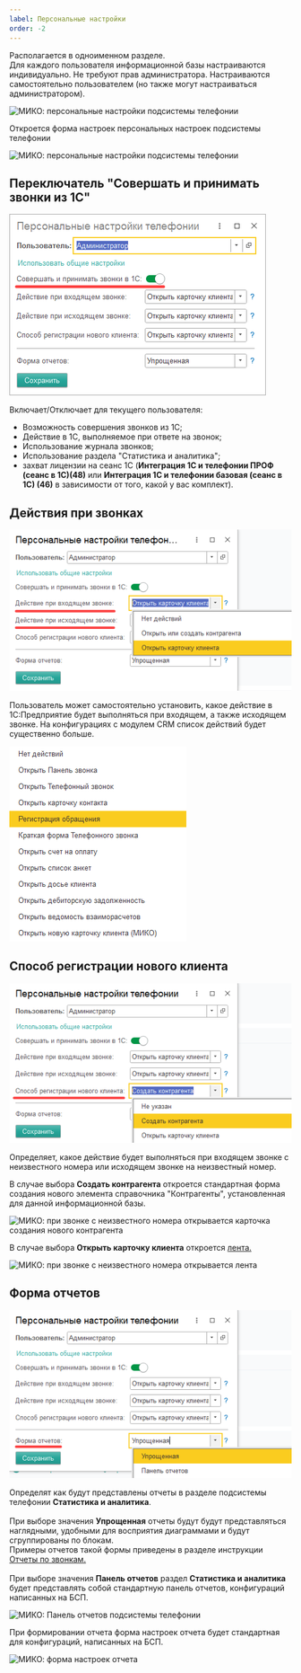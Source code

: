 ```yaml
---
label: Персональные настройки
order: -2
---
```


Располагается в одноименном разделе. <br>
Для каждого пользователя информационной базы настраиваются индивидуально.
Не требуют прав администратора. Настраиваются самостоятельно пользователем (но также могут настраиваться администратором).

<img class="miko-shadow img-zoomable"
    src="/assets/root-guides/deystviya_pri_zvonkah/pers_nastr_0.png"
    data-original="/assets/root-guides/deystviya_pri_zvonkah/pers_nastr_0.png"
    srcset="/assets/root-guides/deystviya_pri_zvonkah/pers_nastr_0_prev.png 1x, /assets/root-guides/deystviya_pri_zvonkah/pers_nastr_0.png 2x"
    alt="МИКО: персональные настройки подсистемы телефонии"
/>

Откроется форма настроек персональных настроек подсистемы телефонии

<img class="miko-shadow img-zoomable"
    src="/assets/root-guides/deystviya_pri_zvonkah/pers_nastr_1.png"
    data-original="/assets/root-guides/deystviya_pri_zvonkah/pers_nastr_1.png"
    srcset="/assets/root-guides/deystviya_pri_zvonkah/pers_nastr_1_prev.png 1x, /assets/root-guides/deystviya_pri_zvonkah/pers_nastr_1.png 2x"
    alt="МИКО: персональные настройки подсистемы телефонии"
/>

## Переключатель "Совершать и принимать звонки из 1С"

<img class="miko-shadow"
    src="/assets/root-guides/deystviya_pri_zvonkah/pers_nastr_2.png"
    alt="МИКО: персональные настройки подсистемы телефонии"
/>

Включает/Отключает для текущего пользователя:
- Возможность совершения звонков из 1С;
- Действие в 1С, выполняемое при ответе на звонок;
- Использование журнала звонков;
- Использование раздела "Статистика и аналитика";
- захват лицензии на сеанс 1С (**Интеграция 1С и телефонии ПРОФ (сеанс в 1С)(48)** или **Интеграция 1С и телефонии базовая (сеанс в 1С) (46)** в зависимости от того, какой у вас комплект).

## Действия при звонках

<img class="miko-shadow"
    src="/assets/root-guides/deystviya_pri_zvonkah/pers_nastr_3.png"
    alt="МИКО: выбор действия при звонках"
/>

Пользователь может самостоятельно установить, какое действие в 1С:Предприятие будет выполняться при входящем, а также исходящем звонке.
На конфигурациях с модулем CRM список действий будет существенно больше.

<img class="miko-shadow"
    src="/assets/root-guides/deystviya_pri_zvonkah/pers_nastr_4.png"
    alt="МИКО: выбор действия при звонках на конфигурациях с СRM модулем"
/>

## Способ регистрации нового клиента

<img class="miko-shadow"
    src="/assets/root-guides/deystviya_pri_zvonkah/pers_nastr_5.png"
    alt="МИКО: выбор действия при звонке с неизвестного номера"
/>

Определяет, какое действие будет выполняться при входящем звонке с неизвестного номера или исходящем звонке на неизвестный номер. 

В случае выбора **Создать контрагента** откроется стандартная форма создания нового элемента справочника "Контрагенты", установленная для данной информационной базы.

<img class="miko-shadow img-zoomable"
    src="/assets/root-guides/deystviya_pri_zvonkah/pers_nastr_6.png"
    data-original="/assets/root-guides/deystviya_pri_zvonkah/pers_nastr_6.png"
    srcset="/assets/root-guides/deystviya_pri_zvonkah/pers_nastr_6_prev.png 1x, /assets/root-guides/deystviya_pri_zvonkah/pers_nastr_6.png 2x"
    alt="МИКО: при звонке с неизвестного номера открывается карточка создания нового контрагента"
/>

В случае выбора **Открыть карточку клиента** откроется <a href='https://docs.telefon1c.ru/user-guides/lenta/' target="_blank">лента.</a> <br>

<img class="miko-shadow img-zoomable"
    src="/assets/root-guides/deystviya_pri_zvonkah/pers_nastr_7.png"
    data-original="/assets/root-guides/deystviya_pri_zvonkah/pers_nastr_7.png"
    srcset="/assets/root-guides/deystviya_pri_zvonkah/pers_nastr_7_prev.png 1x, /assets/root-guides/deystviya_pri_zvonkah/pers_nastr_7.png 2x"
    alt="МИКО: при звонке с неизвестного номера открывается лента"
/>

## Форма отчетов

<img class="miko-shadow"
    src="/assets/root-guides/deystviya_pri_zvonkah/pers_nastr_8.png"
    alt="МИКО: Форма отчетов"
/>

Определят как будут представлены отчеты в разделе подсистемы телефонии **Статистика и аналитика**. <br>  
При выборе значения **Упрощенная** отчеты будут будут представляться наглядными, удобными для восприятия диаграммами и будут сгруппированы по блокам. <br>
Примеры отчетов такой формы приведены в разделе инструкции <a href='https://docs.telefon1c.ru/user-guides/journal/reports/' target="_blank">Отчеты по звонкам.</a> <br>   
При выборе значения **Панель отчетов** раздел **Статистика и аналитика** будет представлять собой стандартную панель отчетов, конфигураций написанных на БСП. 

<img class="miko-shadow img-zoomable"
    src="/assets/root-guides/deystviya_pri_zvonkah/pers_nastr_9.png"
    data-original="/assets/root-guides/deystviya_pri_zvonkah/pers_nastr_9.png"
    srcset="/assets/root-guides/deystviya_pri_zvonkah/pers_nastr_9_prev.png 1x, /assets/root-guides/deystviya_pri_zvonkah/pers_nastr_9.png 2x"
    alt="МИКО: Панель отчетов подсистемы телефонии"
/>

При формировании отчета форма настроек отчета будет стандартная для конфигураций, написанных на БСП.

<img class="miko-shadow img-zoomable"
    src="/assets/root-guides/deystviya_pri_zvonkah/pers_nastr_10.png"
    data-original="/assets/root-guides/deystviya_pri_zvonkah/pers_nastr_10.png"
    srcset="/assets/root-guides/deystviya_pri_zvonkah/pers_nastr_10_prev.png 1x, /assets/root-guides/deystviya_pri_zvonkah/pers_nastr_10.png 2x"
    alt="МИКО: форма настроек отчета"
/>






